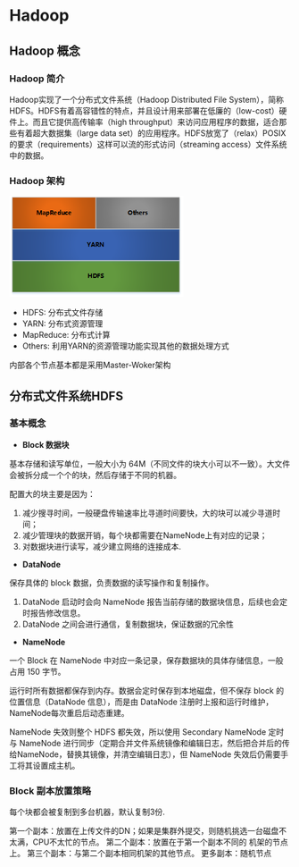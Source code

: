 # Hadoop

## Hadoop 概念


### Hadoop 简介

Hadoop实现了一个分布式文件系统（Hadoop Distributed File System），简称HDFS。HDFS有着高容错性的特点，并且设计用来部署在低廉的（low-cost）硬件上。而且它提供高传输率（high throughput）来访问应用程序的数据，适合那些有着超大数据集（large data set）的应用程序。HDFS放宽了（relax）POSIX的要求（requirements）这样可以流的形式访问（streaming access）文件系统中的数据。

### Hadoop 架构

![](architecture.png)

- HDFS: 分布式文件存储
- YARN: 分布式资源管理
- MapReduce: 分布式计算
- Others: 利用YARN的资源管理功能实现其他的数据处理方式

内部各个节点基本都是采用Master-Woker架构


## 分布式文件系统HDFS



### 基本概念

- **Block 数据块**

基本存储和读写单位，一般大小为 64M（不同文件的块大小可以不一致）。大文件会被拆分成一个个的块，然后存储于不同的机器。

配置大的块主要是因为：

1. 减少搜寻时间，一般硬盘传输速率比寻道时间要快，大的块可以减少寻道时间；
2. 减少管理块的数据开销，每个块都需要在NameNode上有对应的记录；
3. 对数据块进行读写，减少建立网络的连接成本.

- **DataNode**

保存具体的 block 数据，负责数据的读写操作和复制操作。

1. DataNode 启动时会向 NameNode 报告当前存储的数据块信息，后续也会定时报告修改信息。
2. DataNode 之间会进行通信，复制数据块，保证数据的冗余性

- **NameNode**

一个 Block 在 NameNode 中对应一条记录，保存数据块的具体存储信息，一般占用 150 字节。

运行时所有数据都保存到内存。数据会定时保存到本地磁盘，但不保存 block 的位置信息（DataNode 信息），而是由 DataNode 注册时上报和运行时维护，NameNode每次重启后动态重建。

NameNode 失效则整个 HDFS 都失效，所以使用 Secondary NameNode 定时与 NameNode 进行同步（定期合并文件系统镜像和编辑日志，然后把合并后的传给NameNode，替换其镜像，并清空编辑日志），但 NameNode 失效后仍需要手工将其设置成主机。


### Block 副本放置策略

每个块都会被复制到多台机器，默认复制3份.


第一个副本：放置在上传文件的DN；如果是集群外提交，则随机挑选一台磁盘不太满，CPU不太忙的节点。
第二个副本：放置在于第一个副本不同的 机架的节点上。
第三个副本：与第二个副本相同机架的其他节点。
更多副本：随机节点